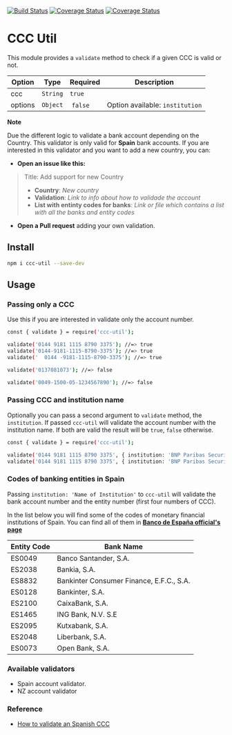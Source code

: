 [![Build Status](https://travis-ci.org/JuanMaRuiz/ccc-util.svg?branch=master)](https://travis-ci.org/JuanMaRuiz/ccc-util)
[![Coverage Status](https://coveralls.io/repos/github/JuanMaRuiz/ccc-util/badge.svg?branch=master)](https://coveralls.io/github/JuanMaRuiz/ccc-util?branch=master)
[![Coverage Status](https://img.shields.io/npm/v/ccc-util)](https://img.shields.io/npm/v/ccc-util)

# CCC Util

This module provides a `validate` method to check if a given CCC is valid or not. 

| Option | Type | Required | Description |
|-------------|-----------|----------|----------|
| ccc | `String` | `true` |  |
| options | `Object` | `false` | Option available: `institution`|


**Note**

Due the different logic to validate a bank account depending on the Country. This validator is only valid for **Spain** bank accounts. If you are interested in this validator and you want to add a new country, you can:

* **Open an issue like this:**

> Title: Add support for new Country
> 
> * **Country**: _New country_
> * **Validation**: _Link to info about how to validade the account_
> * **List with entinty codes for banks**: _Link or file which contains a list with all the banks and entity codes_

* **Open a Pull request** adding your own validation.

## Install

```bash
npm i ccc-util --save-dev
```

## Usage

### Passing only a CCC

Use this if you are interested in validate only the account number.

```bash
const { validate } = require('ccc-util');

validate('0144 9181 1115 8790 3375'); //=> true
validate('0144-9181-1115-8790-3375'); //=> true
validate('  0144 -9181-1115-8790-3375'); //=> true

validate('0137081073'); //=> false

validate('0049-1500-05-1234567890'); //=> false
```

### Passing CCC and institution name

Optionally you can pass a second argument to `validate` method, the `institution`. If passed `ccc-util` will validate the account number with the institution name. If both are valid the result will be `true`, `false` otherwise. 

```bash
const { validate } = require('ccc-util');

validate('0144 9181 1115 8790 3375', { institution: 'BNP Paribas Securities Services, S.E.') //=> true
validate('0144 9181 1115 8790 3375', { institution: 'BNP Paribas Securities Services') //=> false
```

### Codes of banking entities in Spain

Passing `institution: 'Name of Institution'` to `ccc-util` will validate the bank account number and the entity number (first four numbers of CCC).

In the list below you will find some of the codes of monetary financial institutions of Spain. You can find all of them in **[Banco de España official's page](https://www.bde.es/webbde/es/estadis/ifm/if_es.html)**

| Entity Code | Bank Name |
|-------------|-----------|
| ES0049 | Banco Santander, S.A.|
| ES2038 | Bankia, S.A.|
| ES8832 | Bankinter Consumer Finance, E.F.C., S.A.|
| ES0128 | Bankinter, S.A.|
| ES2100 | CaixaBank, S.A.|
| ES1465 | ING Bank, N.V. S.E|
| ES2095 | Kutxabank, S.A.|
| ES2048 | Liberbank, S.A.|
| ES0073 | Open Bank, S.A.|

### Available validators

* Spain account validator.
* NZ account validator

### Reference

* [How to validate an Spanish CCC](https://es.wikipedia.org/wiki/Código_cuenta_cliente#D%C3%ADgitos_de_control)
